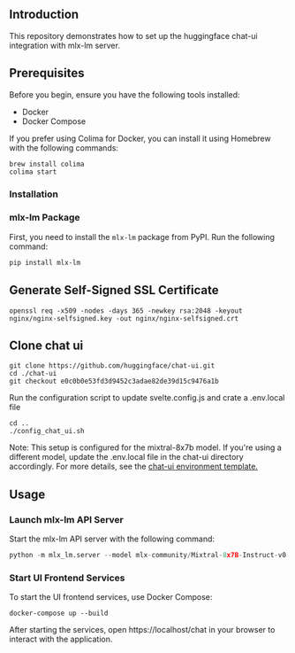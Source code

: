 ## Introduction
This repository demonstrates how to set up the huggingface chat-ui integration with mlx-lm server.

## Prerequisites
Before you begin, ensure you have the following tools installed:

- Docker
- Docker Compose
  
If you prefer using Colima for Docker, you can install it using Homebrew with the following commands:
```
brew install colima
colima start
```

### Installation
### mlx-lm Package

First, you need to install the `mlx-lm` package from PyPI. Run the following command:

```bash
pip install mlx-lm
```

## Generate Self-Signed SSL Certificate
```shell
openssl req -x509 -nodes -days 365 -newkey rsa:2048 -keyout nginx/nginx-selfsigned.key -out nginx/nginx-selfsigned.crt
```

## Clone chat ui
```shell
git clone https://github.com/huggingface/chat-ui.git
cd ./chat-ui
git checkout e0c0b0e53fd3d9452c3adae82de39d15c9476a1b 
```

Run the configuration script to update svelte.config.js and crate a .env.local file
```shell
cd ..
./config_chat_ui.sh
```
Note: This setup is configured for the mixtral-8x7b model. If you're using a different model, update the .env.local file in the chat-ui directory accordingly. For more details, see the [chat-ui environment template.](https://github.com/huggingface/chat-ui/blob/main/.env.template)

## Usage

### Launch mlx-lm API Server

Start the mlx-lm API server with the following command:

```python
python -m mlx_lm.server --model mlx-community/Mixtral-8x7B-Instruct-v0.1-hf-4bit-mlx
```
### Start UI Frontend Services
To start the UI frontend services, use Docker Compose:
```shell
docker-compose up --build
```
After starting the services, open https://localhost/chat in your browser to interact with the application.
